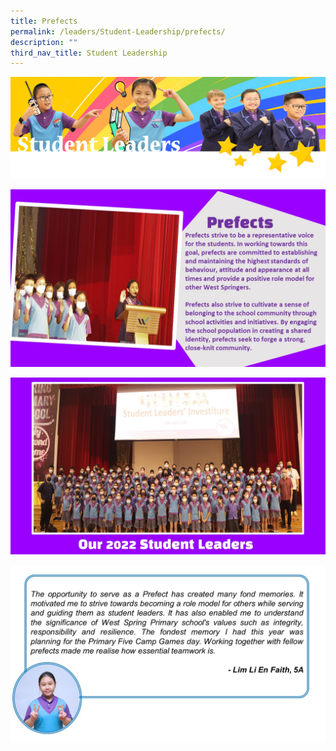 ```yaml
---
title: Prefects
permalink: /leaders/Student-Leadership/prefects/
description: ""
third_nav_title: Student Leadership
---
```

![](/images/SLbanner.png)

![](/images/Prefects1.jpg)

![](/images/Prefects2%20reupload.jpg)

![](/images/Prefects3.jpg)